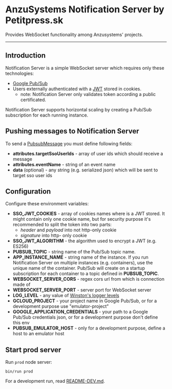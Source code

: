 AnzuSystems Notification Server by Petitpress.sk
=====

Provides WebSocket functionality among Anzusystems' projects.

---

## Introduction

Notification Server is a simple WebSocket server which requires only these technologies:
* [Google Pub/Sub](https://cloud.google.com/pubsub/docs/overview)
* Users externally authenticated with a [JWT](https://jwt.io/) stored in cookies.
  * note: Notification Server only validates token according a public certificated.

Notification Server supports horizontal scaling by creating a Pub/Sub subscription for each running instance.  

## Pushing messages to Notification Server
To send a [PubsubMessage](https://cloud.google.com/pubsub/docs/reference/rest/v1/PubsubMessage) you must define following fields:
 * **attributes.targetSsoUserIds** - array of user ids which should receive a message
 * **attributes.eventName** - string of an event name
 * **data** (optional) - any string (e.g. serialized json) which will be sent to target sso user ids 

## Configuration
Configure these environment variables:
* **SSO_JWT_COOKIES** - array of cookies names where is a JWT stored. It might contain only one cookie name, but for security purpose it's recommended to split the token into two parts: 
  * _header_ and _payload_ into not http-only cookie
  * _signature_ into http- only cookie
* **SSO_JWT_ALGORITHM** - the algorithm used to encrypt a JWT (e.g. ES256)
* **PUBSUB_TOPIC** - string name of the Pub/Sub topic name.
* **APP_INSTANCE_NAME** - string name of the instance. If you run Notification Server on multiple instances (e.g. containers), use the unique name of the container. Pub/Sub will create on a startup subscription for each container to a topic defined in **PUBSUB_TOPIC**.
* **WEBSOCKET_SERVER_CORS** - regex cors url from which is connection made of
* **WEBSOCKET_SERVER_PORT** - server port for WebSocket server
* **LOG_LEVEL** - any value of [Winston's logger levels](https://github.com/winstonjs/winston#logging-levels)
* **GCLOUD_PROJECT** - your project name in Google Pub/Sub, or for a development purpose use "emulator-project"
* **GOOGLE_APPLICATION_CREDENTIALS** - your path to a Google Pub/Sub credentials json, or for a development purpose don't define this env
* **PUBSUB_EMULATOR_HOST** - only for a development purpose, define a host to an emulator host

## Start prod server
Run `prod` node server:

    bin/run prod

For a development run, read [README-DEV.md](./README-DEV.md).

